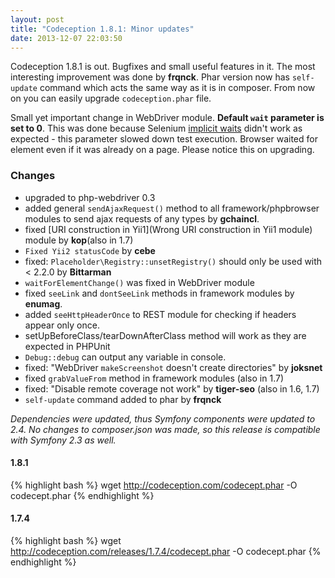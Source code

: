 ```yaml
---
layout: post
title: "Codeception 1.8.1: Minor updates"
date: 2013-12-07 22:03:50
---
```


Codeception 1.8.1 is out. Bugfixes and small useful features in it. The most interesting improvement was done by **frqnck**. Phar version now has `self-update` command which acts the same way as it is in composer. From now on you can easily upgrade `codeception.phar` file.

Small yet important change in WebDriver module. **Default `wait` parameter is set to 0**. This was done because Selenium [implicit waits](http://www.seleniumhq.org/docs/04_webdriver_advanced.jsp#implicit-waits) didn't work as expected - this parameter slowed down test execution. Browser waited for element even if it was already on a page. Please notice this on upgrading.


### Changes

* upgraded to php-webdriver 0.3
* added general `sendAjaxRequest()` method to all framework/phpbrowser modules to send ajax requests of any types by **gchaincl**.
* fixed [URI construction in Yii1](Wrong URI construction in Yii1 module) module by **kop**(also in 1.7)
* `Fixed Yii2 statusCode` by **cebe**
* fixed: `Placeholder\Registry::unsetRegistry()` should only be used with < 2.2.0 by **Bittarman**
* `waitForElementChange()` was fixed in WebDriver module
* fixed `seeLink` and `dontSeeLink` methods in framework modules by **enumag**.
* added `seeHttpHeaderOnce` to REST module for checking if headers appear only once.
* setUpBeforeClass/tearDownAfterClass method will work as they are expected in PHPUnit
* `Debug::debug` can output any variable in console.
* fixed: "WebDriver `makeScreenshot` doesn't create directories" by **joksnet**
* fixed `grabValueFrom` method in framework modules (also in 1.7)
* fixed: "Disable remote coverage not work" by **tiger-seo** (also in 1.6, 1.7)
* `self-update` command added to phar by **frqnck**

*Dependencies were updated, thus Symfony components were updated to 2.4. No changes to composer.json was made, so this release is compatible with Symfony 2.3 as well.*

#### 1.8.1
{% highlight bash %}
wget http://codeception.com/codecept.phar -O codecept.phar
{% endhighlight %}

#### 1.7.4

{% highlight bash %}
wget http://codeception.com/releases/1.7.4/codecept.phar -O codecept.phar
{% endhighlight %}

